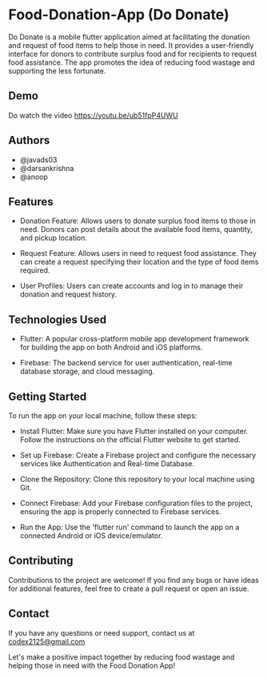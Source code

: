 # Food-Donation-App (Do Donate)

 Do Donate is a mobile flutter application aimed at facilitating the donation and request of food items to help those in need. It provides a user-friendly interface for donors to contribute surplus food and for recipients to request food assistance. The app promotes the idea of reducing food wastage and supporting the less fortunate.

## Demo
Do watch the video https://youtu.be/ub51fpP4UWU

## Authors 
* @javads03
* @darsankrishna
* @anoop

 ## Features
 * Donation Feature: Allows users to donate surplus food items to those in need. Donors can post details about the available food items, quantity, and pickup location.

* Request Feature: Allows users in need to request food assistance. They can create a request specifying their location and the type of food items required.

* User Profiles: Users can create accounts and log in to manage their donation and request history.


## Technologies Used
* Flutter: A popular cross-platform mobile app development framework for building the app on both Android and iOS platforms.

* Firebase: The backend service for user authentication, real-time database storage, and cloud messaging.


## Getting Started
To run the app on your local machine, follow these steps:

* Install Flutter: Make sure you have Flutter installed on your computer. Follow the instructions on the official Flutter website to get started.

* Set up Firebase: Create a Firebase project and configure the necessary services like Authentication and Real-time Database.

* Clone the Repository: Clone this repository to your local machine using Git.

* Connect Firebase: Add your Firebase configuration files to the project, ensuring the app is properly connected to Firebase services.

* Run the App: Use the 'flutter run' command to launch the app on a connected Android or iOS device/emulator.



## Contributing
Contributions to the project are welcome! If you find any bugs or have ideas for additional features, feel free to create a pull request or open an issue.

## Contact
If you have any questions or need support, contact us at codex2125@gmail.com

Let's make a positive impact together by reducing food wastage and helping those in need with the Food Donation App!
